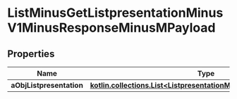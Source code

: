 
# ListMinusGetListpresentationMinusV1MinusResponseMinusMPayload

## Properties
Name | Type | Description | Notes
------------ | ------------- | ------------- | -------------
**aObjListpresentation** | [**kotlin.collections.List&lt;ListpresentationMinusResponseCompound&gt;**](ListpresentationMinusResponseCompound.md) |  | 



